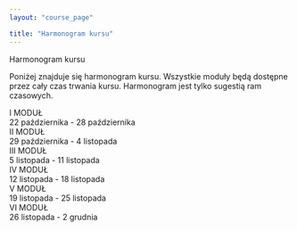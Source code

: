 ```yaml
---
layout: "course_page"

title: "Harmonogram kursu"
---
```


<div class="text-center screen-title">
Harmonogram kursu
</div>

<div class="screen-content">
  <p>Poniżej znajduje się harmonogram kursu. Wszystkie moduły będą dostępne przez cały czas trwania kursu. Harmonogram jest tylko sugestią ram czasowych. 
</p> 
</div> 
<div class="row">
  <div class="col-md-4 col-xs-4 text-center">
    I MODUŁ
   </div>
  <div class="col-md-8 col-xs-8">
    22 października - 28 października
   </div>
</div>
<div class="row">
  <div class="col-md-4 col-xs-4 text-center">
    II MODUŁ
   </div>
  <div class="col-md-8 col-xs-8">
    29 października - 4 listopada
   </div>
</div>
<div class="row">
  <div class="col-md-4 col-xs-4 text-center">
    III MODUŁ
   </div>
  <div class="col-md-8 col-xs-8">
   5 listopada - 11 listopada
   </div>
</div>
<div class="row">
  <div class="col-md-4 col-xs-4 text-center">
    IV MODUŁ
   </div>
  <div class="col-md-8 col-xs-8">
    12 listopada - 18 listopada
   </div>
</div>
<div class="row">
  <div class="col-md-4 col-xs-4 text-center">
    V MODUŁ
   </div>
  <div class="col-md-8 col-xs-8">
    19 listopada - 25 listopada
   </div>
</div>
<div class="row">
  <div class="col-md-4 col-xs-4 text-center">
    VI MODUŁ
   </div>
  <div class="col-md-8 col-xs-8">
    26 listopada - 2 grudnia
   </div>
</div>
